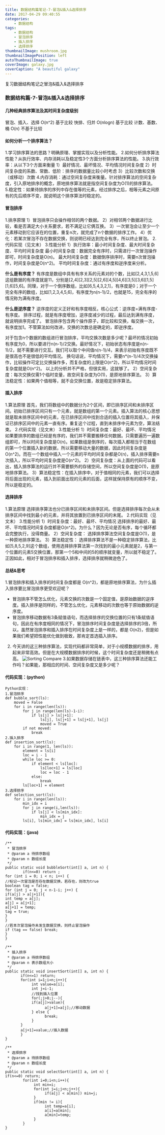 ```yaml
---
title: 数据结构篇笔记-7-冒泡&插入&选择排序
date: 2017-04-29 09:40:55
categories: 
	- 数据结构
tags: 
	- 数据结构
	- 冒泡排序
	- 插入排序
	- 选择排序
thumbnailImage: mushroom.jpg
thumbnailImagePosition: left
autoThumbnailImage: true
coverImage: galaxy.jpg
coverCaption: "A beautiful galaxy"
---
```

复习数据结构笔记之冒泡&插入&选择排序
<!--more-->
<!--toc-->
### 数据结构篇-7-冒泡&插入&选择排序

#### 几种经典排序算法及其时间复杂度级别
冒泡、插入、选择 O(n^2) 基于比较
快排、归并 O(nlogn) 基于比较
计数、基数、桶 O(n) 不基于比较

#### 如何分析一个排序算法？
1.学习排序算法的思路？明确原理、掌握实现以及分析性能。
2.如何分析排序算法性能？从执行效率、内存消耗以及稳定性3个方面分析排序算法的性能。
3.执行效率：从以下3个方面来衡量
1）最好情况、最坏情况、平均情况时间复杂度
2）时间复杂度的系数、常数、低阶：排序的数据量比较小时考虑
3）比较次数和交换（或移动）次数
4.内存消耗：通过空间复杂度来衡量。针对排序算法的空间复杂度，引入原地排序的概念，原地排序算法就是指空间复杂度为O(1)的排序算法。
5.稳定性：如果待排序的序列中存在值等的元素，经过排序之后，相等元素之间原有的先后顺序不变，就说明这个排序算法时稳定的。

#### 冒泡排序
1.排序原理
1）冒泡排序只会操作相邻的两个数据。
2）对相邻两个数据进行比较，看是否满足大小关系要求，若不满足让它俩互换。
3）一次冒泡会让至少一个元素移动到它应该在的位置，重复n次，就完成了n个数据的排序工作。
4）优化：若某次冒泡不存在数据交换，则说明已经达到完全有序，所以终止冒泡。
2.代码实现（见文末）
3.性能分析
1）执行效率：最小时间复杂度、最大时间复杂度、平均时间复杂度
最小时间复杂度：数据完全有序时，只需进行一次冒泡操作即可，时间复杂度是O(n)。
最大时间复杂度：数据倒序排序时，需要n次冒泡操作，时间复杂度是O(n^2)。
平均时间复杂度：通过有序度和逆序度来分析。

**什么是有序度？**
有序度是数组中具有有序关系的元素对的个数，比如[2,4,3,1,5,6]这组数据的有序度就是11，分别是[2,4][2,3][2,5][2,6][4,5][4,6][3,5][3,6][1,5][1,6][5,6]。同理，对于一个倒序数组，比如[6,5,4,3,2,1]，有序度是0；对于一个完全有序的数组，比如[1,2,3,4,5,6]，有序度为n(n-1)/2，也就是15，完全有序的情况称为满有序度。

**什么是逆序度？**
逆序度的定义正好和有序度相反。核心公式：逆序度=满有序度-有序度。
排序过程，就是有序度增加，逆序度减少的过程，最后达到满有序度，就说明排序完成了。
冒泡排序包含两个操作原子，即比较和交换，每交换一次，有序度加1。不管算法如何改进，交换的次数总是确定的，即逆序度。

对于包含n个数据的数组进行冒泡排序，平均交换次数是多少呢？最坏的情况初始有序度为0，所以要进行n(n-1)/2交换。最好情况下，初始状态有序度是n(n-1)/2，就不需要进行交互。我们可以取个中间值n(n-1)/4，来表示初始有序度既不是很高也不是很低的平均情况。
换句话说，平均情况下，需要n*(n-1)/4次交换操作，比较操作可定比交换操作多，而复杂度的上限是O(n^2)，所以平均情况时间复杂度就是O(n^2)。
以上的分析并不严格，但很实用，这就够了。
2）空间复杂度：每次交换仅需1个临时变量，故空间复杂度为O(1)，是原地排序算法。
3）算法稳定性：如果两个值相等，就不会交换位置，故是稳定排序算法。

#### 插入排序
1.算法原理
首先，我们将数组中的数据分为2个区间，即已排序区间和未排序区间。初始已排序区间只有一个元素，就是数组的第一个元素。插入算法的核心思想就是取未排序区间中的元素，在已排序区间中找到合适的插入位置将其插入，并保证已排序区间中的元素一直有序。重复这个过程，直到未排序中元素为空，算法结束。
2.代码实现（见文末）
3.性能分析
1）时间复杂度：最好、最坏、平均情况
如果要排序的数组已经是有序的，我们并不需要搬移任何数据。只需要遍历一遍数组即可，所以时间复杂度是O(n)。如果数组是倒序的，每次插入都相当于在数组的第一个位置插入新的数据，所以需要移动大量的数据，因此时间复杂度是O(n^2)。而在一个数组中插入一个元素的平均时间复杂都是O(n)，插入排序需要n次插入，所以平均时间复杂度是O(n^2)。
2）空间复杂度：从上面的代码可以看出，插入排序算法的运行并不需要额外的存储空间，所以空间复杂度是O(1)，是原地排序算法。
3）算法稳定性：在插入排序中，对于值相同的元素，我们可以选择将后面出现的元素，插入到前面出现的元素的后面，这样就保持原有的顺序不变，所以是稳定的。

#### 选择排序
1.算法原理
选择排序算法也分已排序区间和未排序区间。但是选择排序每次会从未排序区间中找到最小的元素，并将其放置到已排序区间的末尾。
2.代码实现（见文末）
3.性能分析
1）时间复杂度：最好、最坏、平均情况
选择排序的最好、最坏、平均情况时间复杂度都是O(n^2)。为什么？因为无论是否有序，每个循环都会完整执行，没得商量。
2）空间复杂度：
选择排序算法空间复杂度是O(1)，是一种原地排序算法。
3）算法稳定性：
选择排序算法不是一种稳定排序算法，比如[5,8,5,2,9]这个数组，使用选择排序算法第一次找到的最小元素就是2，与第一个位置的元素5交换位置，那第一个5和中间的5的顺序就变量，所以就不稳定了。正因如此，相对于冒泡排序和插入排序，选择排序就稍微逊色了。

#### 总结&思考
1.冒泡排序和插入排序的时间复杂度都是 O(n^2)，都是原地排序算法，为什么插入排序要比冒泡排序更受欢迎呢？
  - 冒泡排序不管怎么优化，元素交换的次数是一个固定值，是原始数据的逆序度。插入排序是同样的，不管怎么优化，元素移动的次数也等于原始数据的逆序度。
  - 冒泡排序移动数据有3条赋值语句，而选择排序的交换位置的只有1条赋值语句，因此在有序度相同的情况下，冒泡排序时间复杂度是选择排序的3倍，所以，虽然冒泡排序和插入排序在时间复杂度上是一样的，都是 O(n2)，但是如果我们希望把性能优化做到极致，那肯定首选插入排序。
2. 今天讲的这三种排序算法，实现代码都非常简单，对于小规模数据的排序，用起来非常高效。但是在大规模数据排序的时候，这个时间复杂度还是稍微有点高。
  ![Sorting Compare](http://blog.kuberfly.me/2017/04/29/Data-Structure-7-Sorting-1/sorting_compare.jpg)
3.如果数据存储在链表中，这三种排序算法还能工作吗？如果能，那相应的时间、空间复杂度又是多少呢？


#### 代码实现：(python)
```
Python实现：
1.冒泡排序
def bubble_sort(ls):
    moved = False
    for i in range(len(ls)):
        for j in range(len(ls)-1-i):
            if ls[j] > ls[j+1]:
                ls[j], ls[j+1] = ls[j+1], ls[j]
                moved = True
        if not moved:
            break
2.插入排序
def insertion_sort(ls):
    for i in range(1, len(ls)):
        element = ls[i]
        loc = i - 1
        while loc >= 0:
            if element < ls[loc]:
                ls[loc+1] = ls[loc]
                loc = loc - 1
            else:
                break
        ls[loc+1] = element
3.选择排序
def selection_sort(ls):
    for i in range(len(ls)):
        min_idx = i
        for j in range(i,len(ls)):
            if ls[j] < ls[min_idx]:
                min_idx = j
        ls[i], ls[min_idx] = ls[min_idx], ls[i]
```

#### 代码实现：(java)
```
/**
 * 冒泡排序
 * @param a 待排序数组
 * @param n 数组长度
 */
public static void bubbleSort(int[] a, int n) {
        if(n<=0) return ;
for (int i = 0; i < n; i++) {
//标记一次冒泡是否存在数据交换，若存在，则改为true
boolean tag = false;
for (int j = 0; j < n-1-i; j++) {
if(a[j] > a[j+1]){
int temp = a[j];
a[j] = a[j+1];
a[j+1] = temp;
tag = true;
}
}
//若本次冒泡操作未发生数据交换，则终止冒泡操作
if (tag == false) break;
}
}

/**
 * 插入排序
 * @param a 待排序数组
 * @param n 表示数组大小
 */
public static void insertSort(int[] a, int n) {
       if(n<=1) return;
       for(int i=1;i<n;i++){
            int value=a[i];
            int j=i-1;
            //找到插入位置
            for(;j>0;j--){
            if(a[j]>value){
                  a[j+1]=a[j];//移动数据
            } else {
                  break;
            }
       }
       a[j+1]=value;//插入数据
       }
}

/**
 * 选择排序
 * @param a 待排序数组
 * @param n 数组长度
 */
public static void selectSort(int[] a, int n) {
if(n<=0) return;
        for(int i=0;i<n;i++){
             int min=i;
             for(int j=i;j<n;j++){
                  if(a[j] < a[min]) min=j;
             }
             if(min != i){
                  int temp=a[i];
                  a[i]=a[min];
                  a[min]=temp;
             }
        }
}  

```



